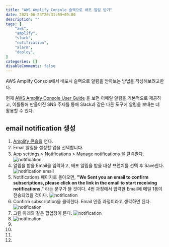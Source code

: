```yaml
---
title: "AWS Amplify Console 슬랙으로 배포 알림 받기"
date: 2021-06-23T20:31:09+09:00
description: ""
tags: [
	"aws",
	"amplify",
	"slack",
	"notification",
	"alarm",
	"deploy",
]
categories: []
disableComments: false
---
```




AWS Amplify Console에서 배포시 슬랙으로 알림을 받아보는 방법을 작성해보려고한다.

현재  [AWS Amplify Console User Guide](https://docs.aws.amazon.com/amplify/latest/userguide/notifications.html) 을 보면 이메일 알림을 기본적으로 제공하고, 이를통해 만들어진 SNS 주제를 통해 Slack과 같은 다른 도구에 알림을 보내는 데 활용할 수 있다.


## email notification 생성

1. [Amplify 콘솔을](https://console.aws.amazon.com/amplify/) 연다.
2.  Email 알림을 설정할 앱을 선택합니다.
3. App settings > Notifications > Manage notifications 을 클릭한다.
   ![notification](https://hkyeong0703.github.io/posts/images/2021-06-23-1.png)
4.  알림을 받을 Email을 입력하고, 배포 알림을 받을 대상 브랜치를 선택 후 Save한다.
   ![notification email](https://hkyeong0703.github.io/posts/images/2021-06-23-2.png)
5. Notifications 페이지로 돌아오면, **"We Sent you an email to confirm subscriptions, please click on the link in the email to start receiving notifications."** 라는 문구가 뜰 것이다. 4번 과정에서 입력한 Email에 메일 1통이 전송되었을 것이다.
   ![notification](https://hkyeong0703.github.io/posts/images/2021-06-23-3.png)
6.  Confirm subscription을 클릭한다. Email 인증 과정이라고 생각하면 된다.
   ![notification](https://hkyeong0703.github.io/posts/images/2021-06-23-4.png)
7. 그럼 아래와 같은 팝업창이 뜬다.
   ![notification](https://hkyeong0703.github.io/posts/images/2021-06-23-5.png) 
8. 
   ![notification](https://hkyeong0703.github.io/posts/images/2021-06-23-7.png)
9.  
10.  
11.   
12. 

